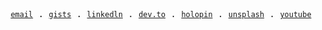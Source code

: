 <p align="center">
  <samp>
        <a href = "mailto: batuhnpc@gmail.com"><code>email</code></a> .
        <a href="https://gist.github.com/batunpc"><code>gists</code></a> .
        <a href="https://www.linkedin.com/in/batuhanipci/"><code>linkedln</code></a> .
        <a href="https://dev.to/batunpc"><code>dev.to</code></a> .
        <a href="https://www.holopin.io/@batunpc"><code>holopin</code></a> .
        <a href="https://unsplash.com/@batunpc"><code>unsplash</code></a> .
        <a href="https://www.youtube.com/channel/UC8vs6tM7ibSF0vbd_Zaqx0Q"><code>youtube</code></a>
  </samp>
</p>
